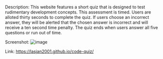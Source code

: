 Description: This website features a short quiz that is designed to test rudimentary development concepts. This assessment is timed. Users are alloted thirty seconds to complete the quiz. If users choose an incorrect answer, they will be alerted that the chosen answer is incorrect and will receive a ten second time penalty. The quiz ends when users answer all five questions or run out of time.

Screenshot:
![image](https://user-images.githubusercontent.com/65573897/86503095-521f6f00-bd70-11ea-9785-65158ad89ba8.png)

Link:
  https://lasjan2001.github.io/code-quiz/
